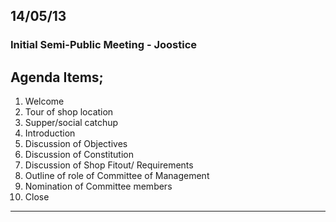 ## 14/05/13
### Initial Semi-Public Meeting - Joostice

## Agenda Items;

1. Welcome
2. Tour of shop location
3. Supper/social catchup
4. Introduction
5. Discussion of Objectives
6. Discussion of Constitution
7. Discussion of Shop Fitout/ Requirements
8. Outline of role of Committee of Management
9. Nomination of Committee members
10. Close

----
